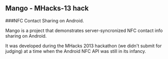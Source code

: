 Mango - MHacks-13 hack
----------------------

###NFC Contact Sharing on Android.

Mango is a project that demonstrates server-syncronized NFC contact info sharing on Android.

It was developed during the MHacks 2013 hackathon (we didn't submit for judging) at a time when the Android NFC API was still in its infancy.
